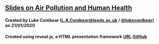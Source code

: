 ## [Slides on Air Pollution and Human Health](https://lukeconibear.github.io/air_pollution_human_health/#/)
#### Created by Luke Conibear (L.A.Conibear@leeds.ac.uk / [@lukeconibear](https://twitter.com/lukeconibear)) on 21/01/2020
#### Created using reveal.js, a HTML presentation framework [URL](https://revealjs.com) [GitHub](https://github.com/hakimel/reveal.js)
